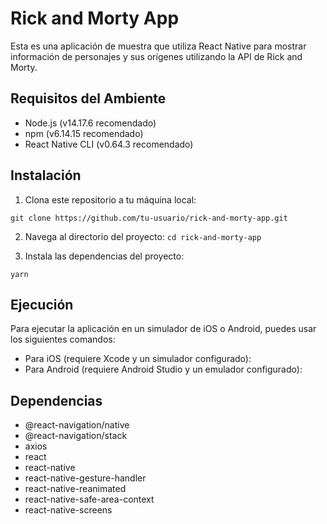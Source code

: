 # Rick and Morty App

Esta es una aplicación de muestra que utiliza React Native para mostrar información de personajes y sus orígenes utilizando la API de Rick and Morty.

## Requisitos del Ambiente

- Node.js (v14.17.6 recomendado)
- npm (v6.14.15 recomendado)
- React Native CLI (v0.64.3 recomendado)

## Instalación

1. Clona este repositorio a tu máquina local:

``
git clone https://github.com/tu-usuario/rick-and-morty-app.git
``

2. Navega al directorio del proyecto:
``
cd rick-and-morty-app
``

3. Instala las dependencias del proyecto:

``
yarn
``

## Ejecución

Para ejecutar la aplicación en un simulador de iOS o Android, puedes usar los siguientes comandos:

- Para iOS (requiere Xcode y un simulador configurado):
- Para Android (requiere Android Studio y un emulador configurado):

## Dependencias

- @react-navigation/native
- @react-navigation/stack 
- axios 
- react 
- react-native 
- react-native-gesture-handler 
- react-native-reanimated 
- react-native-safe-area-context
- react-native-screens 
